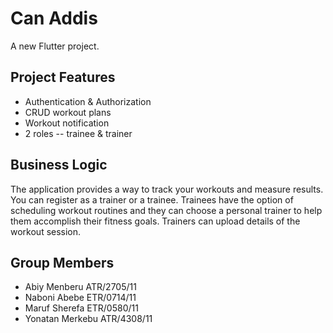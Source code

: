 # Can Addis

A new Flutter project.

## Project Features

- Authentication & Authorization
- CRUD workout plans
- Workout notification
- 2 roles -- trainee & trainer

## Business Logic

The application provides a way to track your workouts and measure results. You
can register as a trainer or a trainee. Trainees have the option of scheduling
workout routines and they can choose a personal trainer to help them accomplish
their fitness goals. Trainers can upload details of the workout session.

## Group Members

- Abiy Menberu ATR/2705/11
- Naboni Abebe ETR/0714/11
- Maruf Sherefa ETR/0580/11
- Yonatan Merkebu ATR/4308/11

